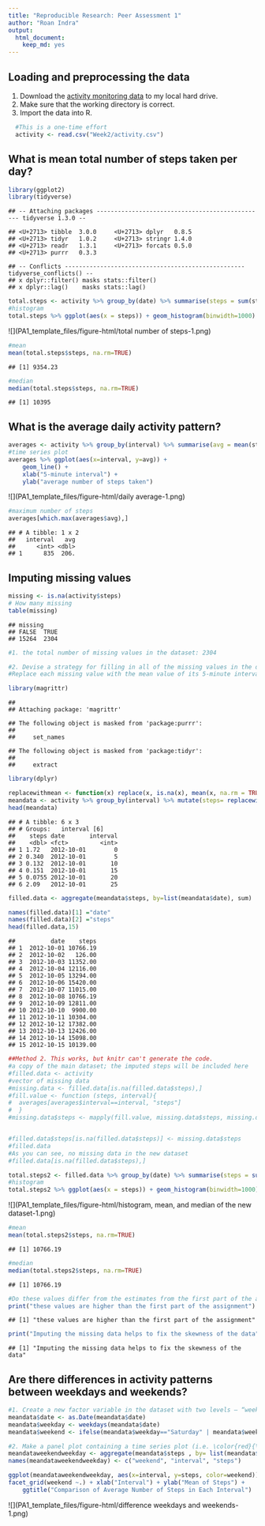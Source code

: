 ```yaml
---
title: "Reproducible Research: Peer Assessment 1"
author: "Roan Indra"
output: 
  html_document:
    keep_md: yes
---
```


## Loading and preprocessing the data
1. Download the [activity monitoring data](https://d396qusza40orc.cloudfront.net/repdata%2Fdata%2Factivity.zip) to my local hard drive.
2. Make sure that the working directory is correct. 
3. Import the data into R.

```r
  #This is a one-time effort
  activity <- read.csv("Week2/activity.csv")
```


## What is mean total number of steps taken per day?

```r
library(ggplot2)
library(tidyverse)
```

```
## -- Attaching packages ------------------------------------------------ tidyverse 1.3.0 --
```

```
## <U+2713> tibble  3.0.0     <U+2713> dplyr   0.8.5
## <U+2713> tidyr   1.0.2     <U+2713> stringr 1.4.0
## <U+2713> readr   1.3.1     <U+2713> forcats 0.5.0
## <U+2713> purrr   0.3.3
```

```
## -- Conflicts --------------------------------------------------- tidyverse_conflicts() --
## x dplyr::filter() masks stats::filter()
## x dplyr::lag()    masks stats::lag()
```

```r
total.steps <- activity %>% group_by(date) %>% summarise(steps = sum(steps, na.rm = T))
#histogram
total.steps %>% ggplot(aes(x = steps)) + geom_histogram(binwidth=1000) + ggtitle("Total Number of Steps Taken Each Day") 
```

![](PA1_template_files/figure-html/total number of steps-1.png)<!-- -->

```r
#mean
mean(total.steps$steps, na.rm=TRUE)
```

```
## [1] 9354.23
```

```r
#median
median(total.steps$steps, na.rm=TRUE)
```

```
## [1] 10395
```


## What is the average daily activity pattern?

```r
averages <- activity %>% group_by(interval) %>% summarise(avg = mean(steps, na.rm = TRUE))
#time series plot
averages %>% ggplot(aes(x=interval, y=avg)) +
    geom_line() +
    xlab("5-minute interval") +
    ylab("average number of steps taken")
```

![](PA1_template_files/figure-html/daily average-1.png)<!-- -->

```r
#maximum number of steps
averages[which.max(averages$avg),]
```

```
## # A tibble: 1 x 2
##   interval   avg
##      <int> <dbl>
## 1      835  206.
```


## Imputing missing values


```r
missing <- is.na(activity$steps)
# How many missing
table(missing)
```

```
## missing
## FALSE  TRUE 
## 15264  2304
```

```r
#1. the total number of missing values in the dataset: 2304
```


```r
#2. Devise a strategy for filling in all of the missing values in the dataset.
#Replace each missing value with the mean value of its 5-minute interval

library(magrittr)
```

```
## 
## Attaching package: 'magrittr'
```

```
## The following object is masked from 'package:purrr':
## 
##     set_names
```

```
## The following object is masked from 'package:tidyr':
## 
##     extract
```

```r
library(dplyr)

replacewithmean <- function(x) replace(x, is.na(x), mean(x, na.rm = TRUE))
meandata <- activity %>% group_by(interval) %>% mutate(steps= replacewithmean(steps))
head(meandata)
```

```
## # A tibble: 6 x 3
## # Groups:   interval [6]
##    steps date       interval
##    <dbl> <fct>         <int>
## 1 1.72   2012-10-01        0
## 2 0.340  2012-10-01        5
## 3 0.132  2012-10-01       10
## 4 0.151  2012-10-01       15
## 5 0.0755 2012-10-01       20
## 6 2.09   2012-10-01       25
```

```r
filled.data <- aggregate(meandata$steps, by=list(meandata$date), sum)

names(filled.data)[1] ="date"
names(filled.data)[2] ="steps"
head(filled.data,15)
```

```
##          date    steps
## 1  2012-10-01 10766.19
## 2  2012-10-02   126.00
## 3  2012-10-03 11352.00
## 4  2012-10-04 12116.00
## 5  2012-10-05 13294.00
## 6  2012-10-06 15420.00
## 7  2012-10-07 11015.00
## 8  2012-10-08 10766.19
## 9  2012-10-09 12811.00
## 10 2012-10-10  9900.00
## 11 2012-10-11 10304.00
## 12 2012-10-12 17382.00
## 13 2012-10-13 12426.00
## 14 2012-10-14 15098.00
## 15 2012-10-15 10139.00
```

```r
##Method 2. This works, but knitr can't generate the code. 
#a copy of the main dataset; the imputed steps will be included here
#filled.data <- activity
#vector of missing data
#missing.data <- filled.data[is.na(filled.data$steps),]
#fill.value <- function (steps, interval){ 
#  averages[averages$interval==interval, "steps"]
#  }
#missing.data$steps <- mapply(fill.value, missing.data$steps, missing.data$interval, SIMPLIFY = TRUE)


#filled.data$steps[is.na(filled.data$steps)] <- missing.data$steps
#filled.data
#As you can see, no missing data in the new dataset
#filled.data[is.na(filled.data$steps),]
```


```r
total.steps2 <- filled.data %>% group_by(date) %>% summarise(steps = sum(steps, na.rm = T))
#histogram
total.steps2 %>% ggplot(aes(x = steps)) + geom_histogram(binwidth=1000) + ggtitle("Total Number of Steps Taken Each Day") 
```

![](PA1_template_files/figure-html/histogram, mean, and median of the new dataset-1.png)<!-- -->

```r
#mean
mean(total.steps2$steps, na.rm=TRUE)
```

```
## [1] 10766.19
```

```r
#median
median(total.steps2$steps, na.rm=TRUE)
```

```
## [1] 10766.19
```

```r
#Do these values differ from the estimates from the first part of the assignment? What is the impact of imputing missing data on the estimates of the total daily number of steps?
print("these values are higher than the first part of the assignment")
```

```
## [1] "these values are higher than the first part of the assignment"
```

```r
print("Imputing the missing data helps to fix the skewness of the data")
```

```
## [1] "Imputing the missing data helps to fix the skewness of the data"
```


## Are there differences in activity patterns between weekdays and weekends?


```r
#1. Create a new factor variable in the dataset with two levels – “weekday” and “weekend” indicating whether a given date is a weekday or weekend day.
meandata$date <- as.Date(meandata$date)
meandata$weekday <- weekdays(meandata$date)
meandata$weekend <- ifelse(meandata$weekday=="Saturday" | meandata$weekday=="Sunday", "Weekend", "Weekday" )

#2. Make a panel plot containing a time series plot (i.e. \color{red}{\verb|type = "l"|}type="l") of the 5-minute interval (x-axis) and the average number of steps taken, averaged across all weekday days or weekend days (y-axis). See the README file in the GitHub repository to see an example of what this plot should look like using simulated data.
meandataweekendweekday <- aggregate(meandata$steps , by= list(meandata$weekend, meandata$interval), na.omit(mean))
names(meandataweekendweekday) <- c("weekend", "interval", "steps")

ggplot(meandataweekendweekday, aes(x=interval, y=steps, color=weekend)) + geom_line()+
facet_grid(weekend ~.) + xlab("Interval") + ylab("Mean of Steps") +
    ggtitle("Comparison of Average Number of Steps in Each Interval")
```

![](PA1_template_files/figure-html/difference weekdays and weekends-1.png)<!-- -->

